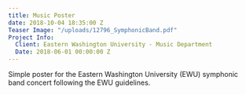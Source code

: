 ```yaml
---
title: Music Poster
date: 2018-10-04 18:35:00 Z
Teaser Image: "/uploads/12796_SymphonicBand.pdf"
Project Info:
  Client: Eastern Washington University - Music Department
  Date: 2018-06-01 00:00:00 Z
---
```


Simple poster for the Eastern Washington University (EWU) symphonic band concert following the EWU guidelines. 